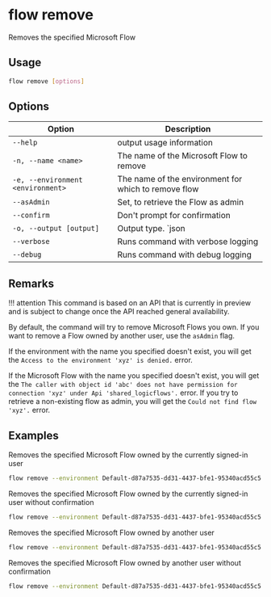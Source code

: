 # flow remove

Removes the specified Microsoft Flow

## Usage

```sh
flow remove [options]
```

## Options

Option|Description
------|-----------
`--help`|output usage information
`-n, --name <name>`|The name of the Microsoft Flow to remove
`-e, --environment <environment>`|The name of the environment for which to remove flow
`--asAdmin`|Set, to retrieve the Flow as admin
`--confirm`|Don't prompt for confirmation
`-o, --output [output]`|Output type. `json|text`. Default `text`
`--verbose`|Runs command with verbose logging
`--debug`|Runs command with debug logging

## Remarks

!!! attention
    This command is based on an API that is currently in preview and is subject to change once the API reached general availability.

By default, the command will try to remove Microsoft Flows you own. If you want to remove a Flow owned by another user, use the `asAdmin` flag.

If the environment with the name you specified doesn't exist, you will get the `Access to the environment 'xyz' is denied.` error.

If the Microsoft Flow with the name you specified doesn't exist, you will get the `The caller with object id 'abc' does not have permission for connection 'xyz' under Api 'shared_logicflows'.` error. If you try to retrieve a non-existing flow as admin, you will get the `Could not find flow 'xyz'.` error.

## Examples

Removes the specified Microsoft Flow owned by the currently signed-in user

```sh
flow remove --environment Default-d87a7535-dd31-4437-bfe1-95340acd55c5 --name 3989cb59-ce1a-4a5c-bb78-257c5c39381d
```

Removes the specified Microsoft Flow owned by the currently signed-in user without confirmation

```sh
flow remove --environment Default-d87a7535-dd31-4437-bfe1-95340acd55c5 --name 3989cb59-ce1a-4a5c-bb78-257c5c39381d --confirm
```

Removes the specified Microsoft Flow owned by another user

```sh
flow remove --environment Default-d87a7535-dd31-4437-bfe1-95340acd55c5 --name 3989cb59-ce1a-4a5c-bb78-257c5c39381d --asAdmin
```

Removes the specified Microsoft Flow owned by another user without confirmation

```sh
flow remove --environment Default-d87a7535-dd31-4437-bfe1-95340acd55c5 --name 3989cb59-ce1a-4a5c-bb78-257c5c39381d --asAdmin --confirm
```